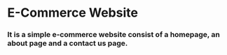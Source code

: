 # E-Commerce Website
### It is a simple e-commerce website consist of a homepage, an about page and a contact us page.
